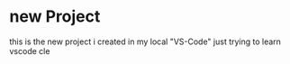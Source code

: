 # new Project
this is the new project i created in my local "VS-Code"
just trying to learn vscode
cle